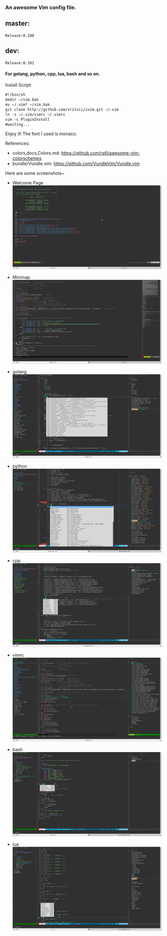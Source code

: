 ### An awesome Vim config file.
## master:
    Release:0.100
## dev:
    Release:0.101
#### For golang, python, cpp, lua, bash and so on.

Install Script:
```
#!/bin/sh
mkdir ~/vim.bak
mv ~/.vim* ~/vim.bak
git clone http://github.com/vritxii/ivim.git ~/.vim
ln -s ~/.vim/vimrc ~/.vimrc
vim -c PluginInstall
#waiting...
```
Enjoy it!
The font I used is monaco.

References:
- colors,docs,Colors.md: https://github.com/rafi/awesome-vim-colorschemes
- bundle/Vundle.vim: https://github.com/VundleVim/Vundle.vim

Here are some screenshots~
- Welcome Page
![Alt text](./screenshots/welcome.png "welcom page")

- Minimap
![Alt text](./screenshots/minimap.png "minimap")

- golang
![Alt text](./screenshots/golang.png "golang")

- python
![Alt text](./screenshots/python.png "python")

- cpp
![Alt text](./screenshots/cpp.png "cpp")

- vimrc
![Alt text](./screenshots/vimrc.png "vimrc")

- bash
![Alt text](./screenshots/bash.png "bash")

- lua
![Alt text](./screenshots/lua.png "lua")
